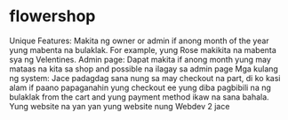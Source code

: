 # flowershop
Unique Features: Makita ng owner or admin if anong month of the year yung mabenta na bulaklak. For example, yung Rose makikita na mabenta sya ng Velentines. 
Admin page: Dapat makita if anong month yung may mataas na kita sa shop and possible na ilagay sa admin page
Mga kulang ng system: Jace padagdag sana nung sa may checkout na part, di ko kasi alam if paano papaganahin yung checkout ee yung diba pagbibili na ng bulaklak from the cart and yung payment method ikaw na sana bahala. Yung website na yan yan yung website nung Webdev 2 jace
